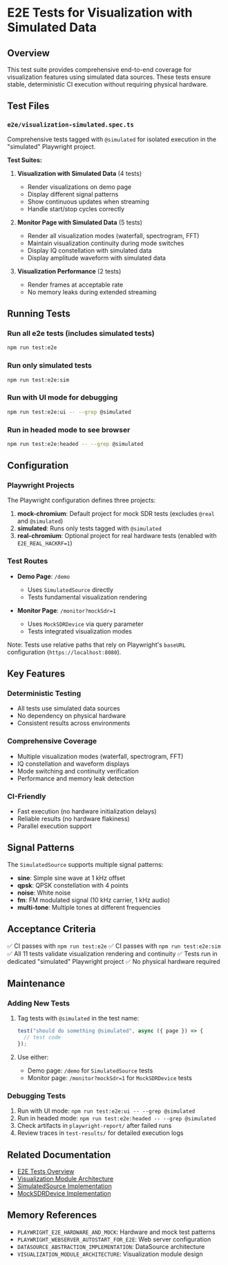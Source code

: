 # E2E Tests for Visualization with Simulated Data

## Overview

This test suite provides comprehensive end-to-end coverage for visualization features using simulated data sources. These tests ensure stable, deterministic CI execution without requiring physical hardware.

## Test Files

### `e2e/visualization-simulated.spec.ts`

Comprehensive tests tagged with `@simulated` for isolated execution in the "simulated" Playwright project.

**Test Suites:**

1. **Visualization with Simulated Data** (4 tests)
   - Render visualizations on demo page
   - Display different signal patterns
   - Show continuous updates when streaming
   - Handle start/stop cycles correctly

2. **Monitor Page with Simulated Data** (5 tests)
   - Render all visualization modes (waterfall, spectrogram, FFT)
   - Maintain visualization continuity during mode switches
   - Display IQ constellation with simulated data
   - Display amplitude waveform with simulated data

3. **Visualization Performance** (2 tests)
   - Render frames at acceptable rate
   - No memory leaks during extended streaming

## Running Tests

### Run all e2e tests (includes simulated tests)

```bash
npm run test:e2e
```

### Run only simulated tests

```bash
npm run test:e2e:sim
```

### Run with UI mode for debugging

```bash
npm run test:e2e:ui -- --grep @simulated
```

### Run in headed mode to see browser

```bash
npm run test:e2e:headed -- --grep @simulated
```

## Configuration

### Playwright Projects

The Playwright configuration defines three projects:

1. **mock-chromium**: Default project for mock SDR tests (excludes `@real` and `@simulated`)
2. **simulated**: Runs only tests tagged with `@simulated`
3. **real-chromium**: Optional project for real hardware tests (enabled with `E2E_REAL_HACKRF=1`)

### Test Routes

- **Demo Page**: `/demo`
  - Uses `SimulatedSource` directly
  - Tests fundamental visualization rendering

- **Monitor Page**: `/monitor?mockSdr=1`
  - Uses `MockSDRDevice` via query parameter
  - Tests integrated visualization modes

Note: Tests use relative paths that rely on Playwright's `baseURL` configuration (`https://localhost:8080`).

## Key Features

### Deterministic Testing

- All tests use simulated data sources
- No dependency on physical hardware
- Consistent results across environments

### Comprehensive Coverage

- Multiple visualization modes (waterfall, spectrogram, FFT)
- IQ constellation and waveform displays
- Mode switching and continuity verification
- Performance and memory leak detection

### CI-Friendly

- Fast execution (no hardware initialization delays)
- Reliable results (no hardware flakiness)
- Parallel execution support

## Signal Patterns

The `SimulatedSource` supports multiple signal patterns:

- **sine**: Simple sine wave at 1 kHz offset
- **qpsk**: QPSK constellation with 4 points
- **noise**: White noise
- **fm**: FM modulated signal (10 kHz carrier, 1 kHz audio)
- **multi-tone**: Multiple tones at different frequencies

## Acceptance Criteria

✅ CI passes with `npm run test:e2e`
✅ CI passes with `npm run test:e2e:sim`
✅ All 11 tests validate visualization rendering and continuity
✅ Tests run in dedicated "simulated" Playwright project
✅ No physical hardware required

## Maintenance

### Adding New Tests

1. Tag tests with `@simulated` in the test name:

   ```typescript
   test("should do something @simulated", async ({ page }) => {
     // test code
   });
   ```

2. Use either:
   - Demo page: `/demo` for `SimulatedSource` tests
   - Monitor page: `/monitor?mockSdr=1` for `MockSDRDevice` tests

### Debugging Tests

1. Run with UI mode: `npm run test:e2e:ui -- --grep @simulated`
2. Run in headed mode: `npm run test:e2e:headed -- --grep @simulated`
3. Check artifacts in `playwright-report/` after failed runs
4. Review traces in `test-results/` for detailed execution logs

## Related Documentation

- [E2E Tests Overview](../docs/e2e-tests.md)
- [Visualization Module Architecture](../src/visualization/README.md)
- [SimulatedSource Implementation](../src/visualization/SimulatedSource.ts)
- [MockSDRDevice Implementation](../src/models/MockSDRDevice.ts)

## Memory References

- `PLAYWRIGHT_E2E_HARDWARE_AND_MOCK`: Hardware and mock test patterns
- `PLAYWRIGHT_WEBSERVER_AUTOSTART_FOR_E2E`: Web server configuration
- `DATASOURCE_ABSTRACTION_IMPLEMENTATION`: DataSource architecture
- `VISUALIZATION_MODULE_ARCHITECTURE`: Visualization module design
